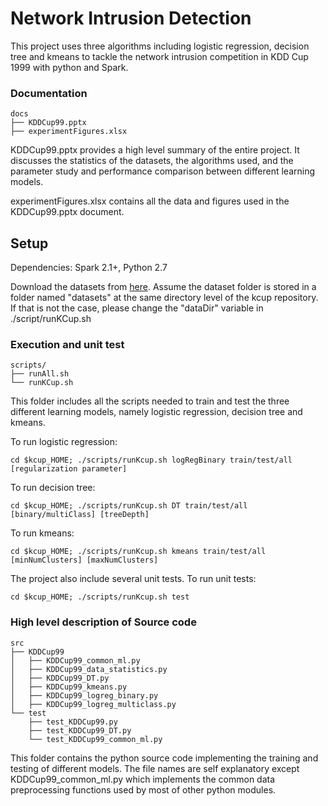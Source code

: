 # Network Intrusion Detection
This project uses three algorithms including logistic regression, decision tree and kmeans to 
tackle the network intrusion competition in KDD Cup 1999 with python and Spark. 

### Documentation
```
docs
├── KDDCup99.pptx
├── experimentFigures.xlsx
```
KDDCup99.pptx provides a high level summary of the entire project. It discusses the statistics of the 
datasets, the algorithms used, and the parameter study and performance comparison between different
learning models.

experimentFigures.xlsx contains all the data and figures used in the KDDCup99.pptx document.

## Setup
Dependencies: Spark 2.1+, Python 2.7

Download the datasets from [here](http://kdd.ics.uci.edu/databases/kddcup99/kddcup99.html).
Assume the dataset folder is stored in a folder named "datasets" at the same directory level of the kcup repository. 
If that is not the case, please change the "dataDir" variable in ./script/runKCup.sh


### Execution and unit test
```
scripts/
├── runAll.sh
└── runKCup.sh
```
This folder includes all the scripts needed to train and test the three different learning models, namely logistic regression, decision tree and kmeans.

To run logistic regression:
```
cd $kcup_HOME; ./scripts/runKcup.sh logRegBinary train/test/all [regularization parameter] 
```
To run decision tree:
```
cd $kcup_HOME; ./scripts/runKcup.sh DT train/test/all [binary/multiClass] [treeDepth] 
```
To run kmeans:
```
cd $kcup_HOME; ./scripts/runKcup.sh kmeans train/test/all [minNumClusters] [maxNumClusters]
```

The project also include several unit tests. To run unit tests:
```
cd $kcup_HOME; ./scripts/runKcup.sh test
```


### High level description of Source code
```
src
├── KDDCup99
│   ├── KDDCup99_common_ml.py
│   ├── KDDCup99_data_statistics.py
│   ├── KDDCup99_DT.py
│   ├── KDDCup99_kmeans.py
│   ├── KDDCup99_logreg_binary.py
│   ├── KDDCup99_logreg_multiclass.py
└── test
    ├── test_KDDCup99.py
    ├── test_KDDCup99_DT.py
    └── test_KDDCup99_common_ml.py
```

This folder contains the python source code implementing the training and testing of different models.
The file names are self explanatory except KDDCup99_common_ml.py which implements the common data preprocessing functions
used by most of other python modules.



